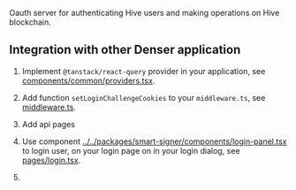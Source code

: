 Oauth server for authenticating Hive users and making operations on Hive
blockchain.

## Integration with other Denser application

1. Implement `@tanstack/react-query` provider in your application, see
   [components/common/providers.tsx](components/common/providers.tsx).
2. Add function `setLoginChallengeCookies` to your `middleware.ts`, see
   [middleware.ts](middleware.ts).

3. Add api pages

4. Use component
   [../../packages/smart-signer/components/login-panel.tsx](../../packages/smart-signer/components/login-panel.tsx)
   to login user, on your login page on in your login dialog, see
   [pages/login.tsx](pages/login.tsx).
5.

